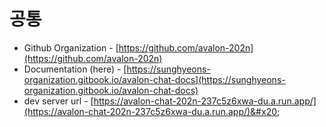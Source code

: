 # 공통

* Github Organization - [https://github.com/avalon-202n](https://github.com/avalon-202n)
* Documentation (here) - [https://sunghyeons-organization.gitbook.io/avalon-chat-docs](https://sunghyeons-organization.gitbook.io/avalon-chat-docs)
* dev server url - [https://avalon-chat-202n-237c5z6xwa-du.a.run.app/](https://avalon-chat-202n-237c5z6xwa-du.a.run.app/)&#x20;
